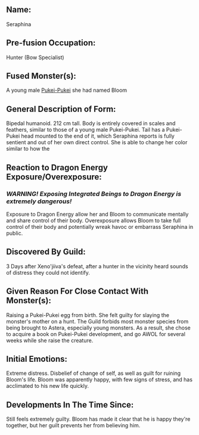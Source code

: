 ## Name:
Seraphina
## Pre-fusion Occupation:
Hunter (Bow Specialist)
## Fused Monster(s):
A young male [Pukei-Pukei](https://monsterhunterwiki.org/wiki/Pukei-Pukei) she had named Bloom
## General Description of Form:
Bipedal humanoid. 212 cm tall. Body is entirely covered in scales and feathers, similar to those of a young male Pukei-Pukei. Tail has a Pukei-Pukei head mounted to the end of it, which Seraphina reports is fully sentient and out of her own direct control. She is able to change her color similar to how the 
## Reaction to Dragon Energy Exposure/Overexposure:
### ***WARNING! Exposing Integrated Beings to Dragon Energy is extremely dangerous!***
Exposure to Dragon Energy allow her and Bloom to communicate mentally and share control of their body.
Overexposure allows Bloom to take full control of their body and potentially wreak havoc or embarrass Seraphina in public.
## Discovered By Guild:
3 Days after Xeno'jiiva's defeat, after a hunter in the vicinity heard sounds of distress they could not identify.
## Given Reason For Close Contact With Monster(s):
Raising a Pukei-Pukei egg from birth. She felt guilty for slaying the monster's mother on a hunt. The Guild forbids most monster species from being brought to Astera, especially young monsters. 
As a result, she chose to acquire a book on Pukei-Pukei development, and go AWOL for several weeks while she raise the creature.
## Initial Emotions:
Extreme distress. Disbelief of change of self, as well as guilt for ruining Bloom's life. Bloom was apparently happy, with few signs of stress, and has acclimated to his new life quickly.
## Developments In The Time Since:
Still feels extremely guilty. Bloom has made it clear that he is happy they're together, but her guilt prevents her from believing him. 